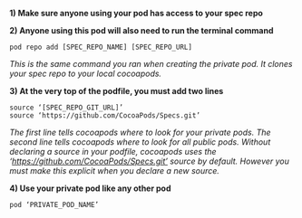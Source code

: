 **1) Make sure anyone using your pod has access to your spec repo**

**2) Anyone using this pod will also need to run the terminal command**  
```
pod repo add [SPEC_REPO_NAME] [SPEC_REPO_URL]
```  
*This is the same command you ran when creating the private pod. It clones your spec repo to your local cocoapods.*  

  
**3) At the very top of the podfile, you must add two lines**
```
source ‘[SPEC_REPO_GIT_URL]’
source ‘https://github.com/CocoaPods/Specs.git’
```
*The first line tells cocoapods where to look for your private pods. The second line tells cocoapods where to look for all public pods. Without declaring a source in your podfile, cocoapods uses the ‘https://github.com/CocoaPods/Specs.git’ source by default. However you must make this explicit when you declare a new source.*

**4) Use your private pod like any other pod**  
```
pod ‘PRIVATE_POD_NAME’
```
